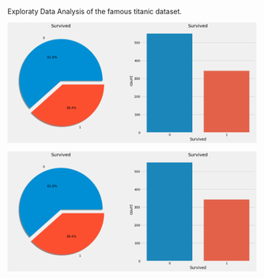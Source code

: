 Exploraty Data Analysis of the famous titanic dataset.

![](images/Figure%202021-09-04%20111407%20(0).png)

<img src="images/Figure%202021-09-04%20111407%20(0).png" width="1024">